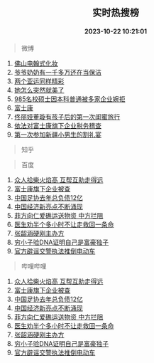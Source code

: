 <div align="center"><h2>实时热搜榜</h2><h4>2023-10-22 10:21:01</h4></div>

> 微博  

1. [佛山电翰式化妆](https://s.weibo.com/weibo?q=%E4%BD%9B%E5%B1%B1%E7%94%B5%E7%BF%B0%E5%BC%8F%E5%8C%96%E5%A6%86&t=31&band_rank=1&Refer=top)<br />
2. [爷爷奶奶有一千多万还在当保洁](https://s.weibo.com/weibo?q=%23%E7%88%B7%E7%88%B7%E5%A5%B6%E5%A5%B6%E6%9C%89%E4%B8%80%E5%8D%83%E5%A4%9A%E4%B8%87%E8%BF%98%E5%9C%A8%E5%BD%93%E4%BF%9D%E6%B4%81%23&t=31&band_rank=2&Refer=top)<br />
3. [两个亚运同样精彩](https://s.weibo.com/weibo?q=%23%E4%B8%A4%E4%B8%AA%E4%BA%9A%E8%BF%90%E5%90%8C%E6%A0%B7%E7%B2%BE%E5%BD%A9%23&t=31&band_rank=3&Refer=top)<br />
4. [她怎么突然就美了](https://s.weibo.com/weibo?q=%23%E5%A5%B9%E6%80%8E%E4%B9%88%E7%AA%81%E7%84%B6%E5%B0%B1%E7%BE%8E%E4%BA%86%23&t=31&band_rank=4&Refer=top)<br />
5. [985名校硕士因本科普通被多家企业婉拒](https://s.weibo.com/weibo?q=%23985%E5%90%8D%E6%A0%A1%E7%A1%95%E5%A3%AB%E5%9B%A0%E6%9C%AC%E7%A7%91%E6%99%AE%E9%80%9A%E8%A2%AB%E5%A4%9A%E5%AE%B6%E4%BC%81%E4%B8%9A%E5%A9%89%E6%8B%92%23&t=31&band_rank=5&Refer=top)<br />
6. [富士康](https://s.weibo.com/weibo?q=%E5%AF%8C%E5%A3%AB%E5%BA%B7&t=31&band_rank=6&Refer=top)<br />
7. [佟丽娅董璇有孩子后的第一次闺蜜旅行](https://s.weibo.com/weibo?q=%23%E4%BD%9F%E4%B8%BD%E5%A8%85%E8%91%A3%E7%92%87%E6%9C%89%E5%AD%A9%E5%AD%90%E5%90%8E%E7%9A%84%E7%AC%AC%E4%B8%80%E6%AC%A1%E9%97%BA%E8%9C%9C%E6%97%85%E8%A1%8C%23&t=31&band_rank=7&Refer=top)<br />
8. [依法对富士康旗下企业税务稽查](https://s.weibo.com/weibo?q=%23%E4%BE%9D%E6%B3%95%E5%AF%B9%E5%AF%8C%E5%A3%AB%E5%BA%B7%E6%97%97%E4%B8%8B%E4%BC%81%E4%B8%9A%E7%A8%8E%E5%8A%A1%E7%A8%BD%E6%9F%A5%23&t=31&band_rank=8&Refer=top)<br />
9. [第一次参加新疆小男生的割礼宴](https://s.weibo.com/weibo?q=%E7%AC%AC%E4%B8%80%E6%AC%A1%E5%8F%82%E5%8A%A0%E6%96%B0%E7%96%86%E5%B0%8F%E7%94%B7%E7%94%9F%E7%9A%84%E5%89%B2%E7%A4%BC%E5%AE%B4&t=31&band_rank=9&Refer=top)<br />

> 知乎  


> 百度  

1. [众人拾柴火焰高 互帮互助走得远](https://www.baidu.com/s?wd=%E4%BC%97%E4%BA%BA%E6%8B%BE%E6%9F%B4%E7%81%AB%E7%84%B0%E9%AB%98+%E4%BA%92%E5%B8%AE%E4%BA%92%E5%8A%A9%E8%B5%B0%E5%BE%97%E8%BF%9C&sa=fyb_news&rsv_dl=fyb_news)<br />
2. [富士康旗下企业被查](https://www.baidu.com/s?wd=%E5%AF%8C%E5%A3%AB%E5%BA%B7%E6%97%97%E4%B8%8B%E4%BC%81%E4%B8%9A%E8%A2%AB%E6%9F%A5&sa=fyb_news&rsv_dl=fyb_news)<br />
3. [中国足协去年总负债12亿](https://www.baidu.com/s?wd=%E4%B8%AD%E5%9B%BD%E8%B6%B3%E5%8D%8F%E5%8E%BB%E5%B9%B4%E6%80%BB%E8%B4%9F%E5%80%BA12%E4%BA%BF&sa=fyb_news&rsv_dl=fyb_news)<br />
4. [中国经济新亮点不断涌现](https://www.baidu.com/s?wd=%E4%B8%AD%E5%9B%BD%E7%BB%8F%E6%B5%8E%E6%96%B0%E4%BA%AE%E7%82%B9%E4%B8%8D%E6%96%AD%E6%B6%8C%E7%8E%B0&sa=fyb_news&rsv_dl=fyb_news)<br />
5. [菲方向仁爱礁运送物资 中方拦阻](https://www.baidu.com/s?wd=%E8%8F%B2%E6%96%B9%E5%90%91%E4%BB%81%E7%88%B1%E7%A4%81%E8%BF%90%E9%80%81%E7%89%A9%E8%B5%84+%E4%B8%AD%E6%96%B9%E6%8B%A6%E9%98%BB&sa=fyb_news&rsv_dl=fyb_news)<br />
6. [医生劝半个多小时不让走救回一条命](https://www.baidu.com/s?wd=%E5%8C%BB%E7%94%9F%E5%8A%9D%E5%8D%8A%E4%B8%AA%E5%A4%9A%E5%B0%8F%E6%97%B6%E4%B8%8D%E8%AE%A9%E8%B5%B0%E6%95%91%E5%9B%9E%E4%B8%80%E6%9D%A1%E5%91%BD&sa=fyb_news&rsv_dl=fyb_news)<br />
7. [张韶涵硬刚主办方](https://www.baidu.com/s?wd=%E5%BC%A0%E9%9F%B6%E6%B6%B5%E7%A1%AC%E5%88%9A%E4%B8%BB%E5%8A%9E%E6%96%B9&sa=fyb_news&rsv_dl=fyb_news)<br />
8. [穷小子验DNA证明自己是富豪独子](https://www.baidu.com/s?wd=%E7%A9%B7%E5%B0%8F%E5%AD%90%E9%AA%8CDNA%E8%AF%81%E6%98%8E%E8%87%AA%E5%B7%B1%E6%98%AF%E5%AF%8C%E8%B1%AA%E7%8B%AC%E5%AD%90&sa=fyb_news&rsv_dl=fyb_news)<br />
9. [官方辟谣交警执法推倒电动车](https://www.baidu.com/s?wd=%E5%AE%98%E6%96%B9%E8%BE%9F%E8%B0%A3%E4%BA%A4%E8%AD%A6%E6%89%A7%E6%B3%95%E6%8E%A8%E5%80%92%E7%94%B5%E5%8A%A8%E8%BD%A6&sa=fyb_news&rsv_dl=fyb_news)<br />

> 哔哩哔哩  

1. [众人拾柴火焰高 互帮互助走得远](https://www.baidu.com/s?wd=%E4%BC%97%E4%BA%BA%E6%8B%BE%E6%9F%B4%E7%81%AB%E7%84%B0%E9%AB%98+%E4%BA%92%E5%B8%AE%E4%BA%92%E5%8A%A9%E8%B5%B0%E5%BE%97%E8%BF%9C&sa=fyb_news&rsv_dl=fyb_news)<br />
2. [富士康旗下企业被查](https://www.baidu.com/s?wd=%E5%AF%8C%E5%A3%AB%E5%BA%B7%E6%97%97%E4%B8%8B%E4%BC%81%E4%B8%9A%E8%A2%AB%E6%9F%A5&sa=fyb_news&rsv_dl=fyb_news)<br />
3. [中国足协去年总负债12亿](https://www.baidu.com/s?wd=%E4%B8%AD%E5%9B%BD%E8%B6%B3%E5%8D%8F%E5%8E%BB%E5%B9%B4%E6%80%BB%E8%B4%9F%E5%80%BA12%E4%BA%BF&sa=fyb_news&rsv_dl=fyb_news)<br />
4. [中国经济新亮点不断涌现](https://www.baidu.com/s?wd=%E4%B8%AD%E5%9B%BD%E7%BB%8F%E6%B5%8E%E6%96%B0%E4%BA%AE%E7%82%B9%E4%B8%8D%E6%96%AD%E6%B6%8C%E7%8E%B0&sa=fyb_news&rsv_dl=fyb_news)<br />
5. [菲方向仁爱礁运送物资 中方拦阻](https://www.baidu.com/s?wd=%E8%8F%B2%E6%96%B9%E5%90%91%E4%BB%81%E7%88%B1%E7%A4%81%E8%BF%90%E9%80%81%E7%89%A9%E8%B5%84+%E4%B8%AD%E6%96%B9%E6%8B%A6%E9%98%BB&sa=fyb_news&rsv_dl=fyb_news)<br />
6. [医生劝半个多小时不让走救回一条命](https://www.baidu.com/s?wd=%E5%8C%BB%E7%94%9F%E5%8A%9D%E5%8D%8A%E4%B8%AA%E5%A4%9A%E5%B0%8F%E6%97%B6%E4%B8%8D%E8%AE%A9%E8%B5%B0%E6%95%91%E5%9B%9E%E4%B8%80%E6%9D%A1%E5%91%BD&sa=fyb_news&rsv_dl=fyb_news)<br />
7. [张韶涵硬刚主办方](https://www.baidu.com/s?wd=%E5%BC%A0%E9%9F%B6%E6%B6%B5%E7%A1%AC%E5%88%9A%E4%B8%BB%E5%8A%9E%E6%96%B9&sa=fyb_news&rsv_dl=fyb_news)<br />
8. [穷小子验DNA证明自己是富豪独子](https://www.baidu.com/s?wd=%E7%A9%B7%E5%B0%8F%E5%AD%90%E9%AA%8CDNA%E8%AF%81%E6%98%8E%E8%87%AA%E5%B7%B1%E6%98%AF%E5%AF%8C%E8%B1%AA%E7%8B%AC%E5%AD%90&sa=fyb_news&rsv_dl=fyb_news)<br />
9. [官方辟谣交警执法推倒电动车](https://www.baidu.com/s?wd=%E5%AE%98%E6%96%B9%E8%BE%9F%E8%B0%A3%E4%BA%A4%E8%AD%A6%E6%89%A7%E6%B3%95%E6%8E%A8%E5%80%92%E7%94%B5%E5%8A%A8%E8%BD%A6&sa=fyb_news&rsv_dl=fyb_news)<br />
